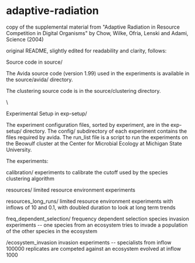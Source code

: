 # adaptive-radiation
copy of the supplemental material from "Adaptive Radiation in Resource Competition in Digital Organisms" by Chow, Wilke, Ofria, Lenski and Adami, Science (2004)

original README, slightly edited for readability and clarity, follows:

Source code in source/

The Avida source code (version 1.99) used in the experiments is
available in the source/avida/ directory.

The clustering source code is in the source/clustering directory.

\\

Experimental Setup in exp-setup/

The experiment configuration files, sorted by experiment, are in the
exp-setup/ directory. The config/ subdirectory of each experiment
contains the files required by avida. The run_list file is a script to
run the experiments on the Beowulf cluster at the Center for Microbial
Ecology at Michigan State University.

The experiments:

calibration/
experiments to calibrate the cutoff used by the species clustering algorithm

resources/
limited resource environment experiments

resources_long_runs/
limited resource environment experiments with inflows of 10 and 0.1,
with doubled duration to look at long term trends

freq_dependent_selection/
frequency dependent selection species invasion experiments -- one
species from an ecosystem tries to invade a population of the other
species in the ecosystem

/ecosystem_invasion
invasion experiments -- specialists from inflow 100000 replicates
are competed against an ecosystem evolved at inflow 1000
